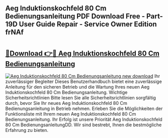 ## Aeg Induktionskochfeld 80 Cm Bedienungsanleitung PDF Download Free - Part-19D User Guide Repair - Service Owner Edition frNAf

# <h2><a href="http://df5851h.blite.top/?on=Aeg+Induktionskochfeld+80+Cm+Bedienungsanleitung">🔗Download 👉🔴 Aeg Induktionskochfeld 80 Cm Bedienungsanleitung</a></h2>

[![Aeg Induktionskochfeld 80 Cm Bedienungsanleitung new download](https://i.imgur.com/lujVjoI.png)](http://df5851h.blite.top/?on=Aeg+Induktionskochfeld+80+Cm+Bedienungsanleitung)
Ihr zuverlässiger Begleiter Dieses Benutzerhandbuch bietet eine zuverlässige Anleitung für den sicheren Betrieb und die Wartung Ihres neuen Aeg Induktionskochfeld 80 Cm Bedienungsanleitung. Wichtige Sicherheitsrichtlinien Bitte lesen Sie alle Sicherheitsrichtlinien sorgfältig durch, bevor Sie Ihr neues Aeg Induktionskochfeld 80 Cm Bedienungsanleitung in Betrieb nehmen. Erleben Sie die Möglichkeiten der Funktionsliste mit Ihrem neuen Aeg Induktionskochfeld 80 Cm Bedienungsanleitung. Ihr Erfolg ist unsere Priorität Aeg Induktionskochfeld 80 Cm BedienungsanleitungDD. Wir sind bestrebt, Ihnen die bestmögliche Erfahrung zu bieten.
